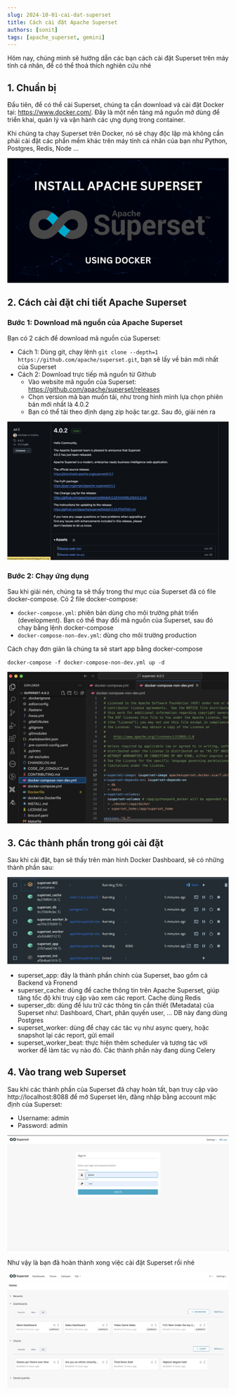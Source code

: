 ```yaml
---
slug: 2024-10-01-cai-dat-superset
title: Cách cài đặt Apache Superset
authors: [sonit]
tags: [apache_superset, gemini]
---
```


Hôm nay, chúng mình sẽ hướng dẫn các bạn cách cài đặt Superset trên máy tính cá nhân, để có thể thoả thích nghiên cứu nhé

<!-- truncate -->

## 1. Chuẩn bị

Đầu tiên, để có thể cài Superset, chúng ta cần download và cài đặt Docker tại: https://www.docker.com/. Đây là một nền tảng mã nguồn mở dùng để triển khai, quản lý và vận hành các ựng dụng trong container. 

Khi chúng ta chạy Superset trên Docker, nó sẽ chạy độc lập mà không cần phải cài đặt các phần mềm khác trên máy tính cá nhân của bạn như Python, Postgres, Redis, Node ...

![Cách cài đặt Apache Superset trên Docker](./img/Install-Apache-Superset.png)

## 2. Cách cài đặt chi tiết Apache Superset

### Bước 1: Download mã nguồn của Apache Superset

Bạn có 2 cách để download mã nguồn của Superset:
- Cách 1: Dùng git, chạy lệnh `git clone --depth=1  https://github.com/apache/superset.git`, bạn sẽ lấy về bản mới nhất của Superset
- Cách 2: Download trực tiếp mã nguồn từ Github
  * Vào website mã nguồn của Superset: https://github.com/apache/superset/releases
  * Chọn version mà bạn muốn tải, như trong hình mình lựa chọn phiên bản mới nhất là 4.0.2
  * Bạn có thể tải theo định dạng zip hoặc tar.gz. Sau đó, giải nén ra

![Download Apache Superset](./img/superset-version.png)

### Bước 2: Chạy ứng dụng

Sau khi giải nén, chúng ta sẽ thấy trong thư mục của Superset đã có file docker-compose. Có 2 file docker-compose:
- `docker-compose.yml`: phiên bản dùng cho môi trường phát triển (development). Bạn có thể thay đổi mã nguồn của Superset, sau đó chạy bằng lệnh docker-compose
- `docker-compose-non-dev.yml`: dùng cho môi trường production

Cách chạy đơn giản là chúng ta sẽ start app bằng docker-compose

```shell
docker-compose -f docker-compose-non-dev.yml up -d
```

![Download Apache Superset 4.0.2](./img/superset_4.0.2.png)

## 3. Các thành phần trong gói cài đặt

Sau khi cài đặt, bạn sẽ thấy trên màn hình Docker Dashboard, sẽ có những thành phần sau:

![Các thành phần trong Apache Superset](./img/thanh_phan_superset.png)

- superset_app: đây là thành phần chính của Superset, bao gồm cả Backend và Fronend
- superser_cache: dùng để cache thông tin trên Apache Superset, giúp tăng tốc độ khi truy cập vào xem các report. Cache dùng Redis
- superser_db: dùng để lưu trữ các thông tin cần thiết (Metadata) của Superset như: Dashboard, Chart, phân quyền user, ... DB này đang dùng Postgres
- superset_worker: dùng để chạy các tác vụ như async query, hoặc snapshot lại các report, gửi email 
- superset_worker_beat: thực hiện thêm scheduler và tương tác với worker để làm tác vụ nào đó. Các thành phần này đang dùng Celery

## 4. Vào trang web Superset

Sau khi các thành phần của Superset đã chạy hoàn tất, bạn truy cập vào http://localhost:8088 để mở Superset lên, đăng nhập bằng account mặc định của Superset:
- Username: admin
- Password: admin

![Đăng nhập Superset](./img/superset_login.png)

Như vậy là bạn đã hoàn thành xong việc cài đặt Superset rồi nhé

![Truy cập vào trang Superset](./img/superset_first_page.png)